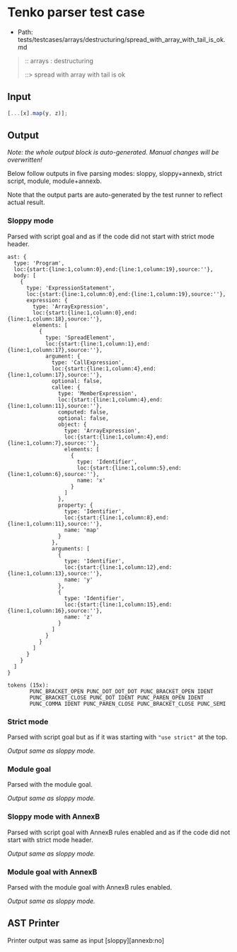 # Tenko parser test case

- Path: tests/testcases/arrays/destructuring/spread_with_array_with_tail_is_ok.md

> :: arrays : destructuring
>
> ::> spread with array with tail is ok

## Input

`````js
[...[x].map(y, z)];
`````

## Output

_Note: the whole output block is auto-generated. Manual changes will be overwritten!_

Below follow outputs in five parsing modes: sloppy, sloppy+annexb, strict script, module, module+annexb.

Note that the output parts are auto-generated by the test runner to reflect actual result.

### Sloppy mode

Parsed with script goal and as if the code did not start with strict mode header.

`````
ast: {
  type: 'Program',
  loc:{start:{line:1,column:0},end:{line:1,column:19},source:''},
  body: [
    {
      type: 'ExpressionStatement',
      loc:{start:{line:1,column:0},end:{line:1,column:19},source:''},
      expression: {
        type: 'ArrayExpression',
        loc:{start:{line:1,column:0},end:{line:1,column:18},source:''},
        elements: [
          {
            type: 'SpreadElement',
            loc:{start:{line:1,column:1},end:{line:1,column:17},source:''},
            argument: {
              type: 'CallExpression',
              loc:{start:{line:1,column:4},end:{line:1,column:17},source:''},
              optional: false,
              callee: {
                type: 'MemberExpression',
                loc:{start:{line:1,column:4},end:{line:1,column:11},source:''},
                computed: false,
                optional: false,
                object: {
                  type: 'ArrayExpression',
                  loc:{start:{line:1,column:4},end:{line:1,column:7},source:''},
                  elements: [
                    {
                      type: 'Identifier',
                      loc:{start:{line:1,column:5},end:{line:1,column:6},source:''},
                      name: 'x'
                    }
                  ]
                },
                property: {
                  type: 'Identifier',
                  loc:{start:{line:1,column:8},end:{line:1,column:11},source:''},
                  name: 'map'
                }
              },
              arguments: [
                {
                  type: 'Identifier',
                  loc:{start:{line:1,column:12},end:{line:1,column:13},source:''},
                  name: 'y'
                },
                {
                  type: 'Identifier',
                  loc:{start:{line:1,column:15},end:{line:1,column:16},source:''},
                  name: 'z'
                }
              ]
            }
          }
        ]
      }
    }
  ]
}

tokens (15x):
       PUNC_BRACKET_OPEN PUNC_DOT_DOT_DOT PUNC_BRACKET_OPEN IDENT
       PUNC_BRACKET_CLOSE PUNC_DOT IDENT PUNC_PAREN_OPEN IDENT
       PUNC_COMMA IDENT PUNC_PAREN_CLOSE PUNC_BRACKET_CLOSE PUNC_SEMI
`````

### Strict mode

Parsed with script goal but as if it was starting with `"use strict"` at the top.

_Output same as sloppy mode._

### Module goal

Parsed with the module goal.

_Output same as sloppy mode._

### Sloppy mode with AnnexB

Parsed with script goal with AnnexB rules enabled and as if the code did not start with strict mode header.

_Output same as sloppy mode._

### Module goal with AnnexB

Parsed with the module goal with AnnexB rules enabled.

_Output same as sloppy mode._

## AST Printer

Printer output was same as input [sloppy][annexb:no]
